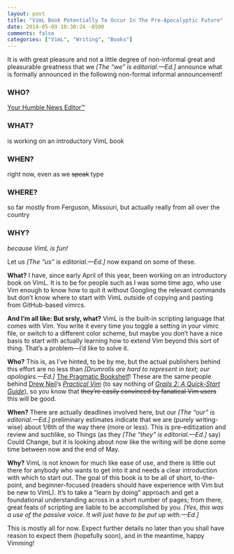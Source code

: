 ```yaml
---
layout: post
title: "VimL Book Potentially To Occur In The Pre-Apocalyptic Future"
date: 2014-05-09 10:30:24 -0500
comments: false
categories: ["VimL", "Writing", "Books"]
---
```


It is with great pleasure and not a little degree of non-informal great and pleasurable greatness that we *[The “we” is editorial.—Ed.]* announce what is formally announced in the following non-formal informal announcement!

### WHO?

[Your Humble News Editor™](http://web.archive.org/web/20130523210334/http://blog.groovymag.com/2013/01/news-for-january/)

### WHAT?

is working on an introductory VimL book

### WHEN?

right now, even as we <del>speak</del> type

### WHERE?

so far mostly from Ferguson, Missouri, but actually really from all over the country

### WHY?

*because VimL is fun!*

Let us *[The “us” is editorial.—Ed.]* now expand on some of these.

**What?** I have, since early April of this year, been working on an introductory book on VimL. It is to be for people such as I was some time ago, who use Vim enough to know how to quit it without Googling the relevant commands but don’t know where to start with VimL outside of copying and pasting from GitHub-based vimrcs.

**And I’m all like: But srsly, what?** VimL is the built-in scripting language that comes with Vim. You write it every time you toggle a setting in your vimrc file, or switch to a different color scheme, but maybe you don’t have a nice basis to start with actually learning how to extend Vim beyond this sort of thing. That’s a problem—I’d like to solve it.

**Who?** This is, as I’ve hinted, to be by me, but the actual publishers behind this effort are no less than *[Drumrolls are hard to represent in text; our apologies.—Ed.]* [The Pragmatic Bookshelf](http://pragprog.com/)! These are the same people behind [Drew Neil](http://drewneil.com/)’s [*Practical Vim*](http://pragprog.com/book/dnvim/practical-vim) (to say nothing of [*Grails 2: A Quick-Start Guide*](http://bit.ly/GQuick2)), so you know that <del>they’re easily convinced by fanatical Vim users</del> this will be good.

**When?** There are actually deadlines involved here, but our *[The “our” is editorial.—Ed.]* preliminary estimates indicate that we are (purely writing-wise) about 1/6th of the way there (more or less). This is pre-editization and review and suchlike, so Things (as they *[The “they” is editorial.—Ed.]* say) Could Change, but it is looking about now like the writing will be done some time between now and the end of May.

**Why?** VimL is not known for much like ease of use, and there is little out there for anybody who wants to get into it and needs a clear introduction with which to start out. The goal of this book is to be all of short, to-the-point, and beginner-focused (readers should have experience with Vim but be new to VimL). It’s to take a “learn by doing” approach and get a foundational understanding across in a short number of pages; from there, great feats of scripting are liable to be accomplished by you. *[Yes, this was a use of the passive voice. It will just have to be put up with.—Ed.]*

This is mostly all for now. Expect further details no later than you shall have reason to expect them (hopefully soon), and in the meantime, happy Vimming!
